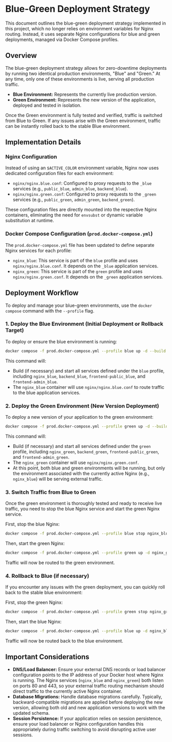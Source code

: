 # Blue-Green Deployment Strategy

This document outlines the blue-green deployment strategy implemented in this project, which no longer relies on environment variables for Nginx routing. Instead, it uses separate Nginx configurations for blue and green deployments, managed via Docker Compose profiles.

## Overview

The blue-green deployment strategy allows for zero-downtime deployments by running two identical production environments, "Blue" and "Green." At any time, only one of these environments is live, serving all production traffic.

-   **Blue Environment:** Represents the currently live production version.
-   **Green Environment:** Represents the new version of the application, deployed and tested in isolation.

Once the Green environment is fully tested and verified, traffic is switched from Blue to Green. If any issues arise with the Green environment, traffic can be instantly rolled back to the stable Blue environment.

## Implementation Details

### Nginx Configuration

Instead of using an `$ACTIVE_COLOR` environment variable, Nginx now uses dedicated configuration files for each environment:

-   `nginx/nginx.blue.conf`: Configured to proxy requests to the `_blue` services (e.g., `public_blue`, `admin_blue`, `backend_blue`).
-   `nginx/nginx.green.conf`: Configured to proxy requests to the `_green` services (e.g., `public_green`, `admin_green`, `backend_green`).

These configuration files are directly mounted into the respective Nginx containers, eliminating the need for `envsubst` or dynamic variable substitution at runtime.

### Docker Compose Configuration (`prod.docker-compose.yml`)

The `prod.docker-compose.yml` file has been updated to define separate Nginx services for each profile:

-   `nginx_blue`: This service is part of the `blue` profile and uses `nginx/nginx.blue.conf`. It depends on the `_blue` application services.
-   `nginx_green`: This service is part of the `green` profile and uses `nginx/nginx.green.conf`. It depends on the `_green` application services.

## Deployment Workflow

To deploy and manage your blue-green environments, use the `docker compose` command with the `--profile` flag.

### 1. Deploy the Blue Environment (Initial Deployment or Rollback Target)

To deploy or ensure the blue environment is running:

```bash
docker compose -f prod.docker-compose.yml --profile blue up -d --build
```

This command will:
-   Build (if necessary) and start all services defined under the `blue` profile, including `nginx_blue`, `backend_blue`, `frontend-public_blue`, and `frontend-admin_blue`.
-   The `nginx_blue` container will use `nginx/nginx.blue.conf` to route traffic to the blue application services.

### 2. Deploy the Green Environment (New Version Deployment)

To deploy a new version of your application to the green environment:

```bash
docker compose -f prod.docker-compose.yml --profile green up -d --build
```

This command will:
-   Build (if necessary) and start all services defined under the `green` profile, including `nginx_green`, `backend_green`, `frontend-public_green`, and `frontend-admin_green`.
-   The `nginx_green` container will use `nginx/nginx.green.conf`.
-   At this point, both blue and green environments will be running, but only the environment associated with the currently active Nginx (e.g., `nginx_blue`) will be serving external traffic.

### 3. Switch Traffic from Blue to Green

Once the green environment is thoroughly tested and ready to receive live traffic, you need to stop the blue Nginx service and start the green Nginx service.

First, stop the blue Nginx:

```bash
docker compose -f prod.docker-compose.yml --profile blue stop nginx_blue
```

Then, start the green Nginx:

```bash
docker compose -f prod.docker-compose.yml --profile green up -d nginx_green
```

Traffic will now be routed to the green environment.

### 4. Rollback to Blue (if necessary)

If you encounter any issues with the green deployment, you can quickly roll back to the stable blue environment:

First, stop the green Nginx:

```bash
docker compose -f prod.docker-compose.yml --profile green stop nginx_green
```

Then, start the blue Nginx:

```bash
docker compose -f prod.docker-compose.yml --profile blue up -d nginx_blue
```

Traffic will now be routed back to the blue environment.

## Important Considerations

-   **DNS/Load Balancer:** Ensure your external DNS records or load balancer configuration points to the IP address of your Docker host where Nginx is running. The Nginx services (`nginx_blue` and `nginx_green`) both listen on ports 80 and 443, so your external traffic routing mechanism should direct traffic to the currently active Nginx container.
-   **Database Migrations:** Handle database migrations carefully. Typically, backward-compatible migrations are applied before deploying the new version, allowing both old and new application versions to work with the updated schema.
-   **Session Persistence:** If your application relies on session persistence, ensure your load balancer or Nginx configuration handles this appropriately during traffic switching to avoid disrupting active user sessions.
